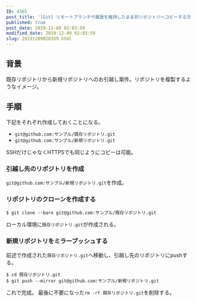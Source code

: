 ```yaml
---
ID: 4365
post_title: '[Git] リモートブランチや履歴を維持したまま別リポジトリへコピーする方法'
published: true
post_date: 2019-12-09 02:03:59
modified_date: 2019-12-09 02:03:59
slug: 20191209020359.html
---
```

## 背景

既存リポジトリから新規リポジトリへのお引越し案件。リポジトリを複製するようなイメージ。

## 手順

下記をそれぞれ作成しておくことになる。

- `git@github.com:サンプル/既存リポジトリ.git`
- `git@github.com:サンプル/新規リポジトリ.git`

SSHだけじゃなくHTTPSでも同じようにコピーは可能。


### 引越し先のリポジトリを作成

`git@github.com:サンプル/新規リポジトリ.git`を作成。


### リポジトリのクローンを作成する

```
$ git clone --bare git@github.com:サンプル/既存リポジトリ.git
```

ローカル環境に`既存リポジトリ.git`が作成される。


### 新規リポジトリをミラープッシュする

前述で作成された`既存リポジトリ.git`へ移動し、引越し先のリポジトリにpushする。

```
$ cd 既存リポジトリ.git
$ git push --mirror git@github.com:サンプル/新規リポジトリ.git
```

これで完成。
最後に不要になった`rm -rf 既存リポジトリ.git`を削除する。